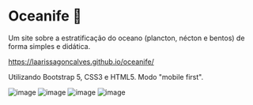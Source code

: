 # Oceanife 🌊

Um site sobre a estratificação do oceano (plancton, nécton e bentos) de forma simples e didática. 

https://laarissagoncalves.github.io/oceanife/

Utilizando Bootstrap 5, CSS3 e HTML5.
Modo "mobile first".

![image](https://user-images.githubusercontent.com/86576676/138612102-5716a0fd-6997-4a09-82ec-ab64992d2395.png)
![image](https://user-images.githubusercontent.com/86576676/138612198-df4a04cb-7032-4293-a92d-d8ec191599ad.png)
![image](https://user-images.githubusercontent.com/86576676/138612209-b0104624-782c-4a19-bb13-27ce3409f4bf.png)
![image](https://user-images.githubusercontent.com/86576676/138612220-37568414-c525-43f7-b77d-7e6cbab6f110.png)


